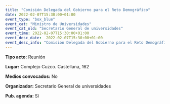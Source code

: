 ---
title: "Comisión Delegada del Gobierno para el Reto Demográfico"
date: 2022-02-07T15:30:00+01:00
event_type: "box_blue" 
event_cat: "Ministro de Universidades"
event_cat_old: "Secretario General de universidades"
event_time: 2022-02-07T15:30:00+01:00
event_desc_date:  2022-02-07T15:30:00+01:00
event_desc_info: "Comisión Delegada del Gobierno para el Reto Demográfico"
---<p class="card-light list_schedule_description"><b>Tipo acto:</b> Reunión
</p><p class="card-light list_schedule_description"><b>Lugar:</b> Complejo Cuzco. Castellana, 162
</p><p class="card-light list_schedule_description"><b>Medios convocados:</b> No
</p><p class="card-light list_schedule_description"><b>Organizador:</b> Secretario General de universidades</p><p class="card-light list_schedule_description"><b>Pub. agenda:</b> Sí
</p>